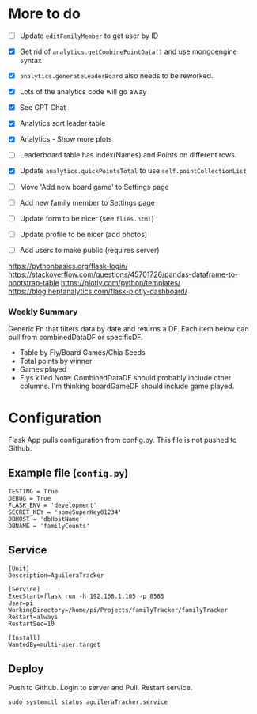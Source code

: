 # More to do

- [ ] Update `editFamilyMember` to get user by ID

- [x] Get rid of `analytics.getCombinePointData()` and use mongoengine syntax
 - [x] `analytics.generateLeaderBoard` also needs to be reworked. 
 - [x] Lots of the analytics code will go away
 - [x] See GPT Chat
 
- [x] Analytics sort leader table
- [x] Analytics - Show more plots
- [ ] Leaderboard table has index(Names) and Points on different rows.
- [x] Update `analytics.quickPointsTotal` to use `self.pointCollectionList`

- [ ] Move 'Add new board game' to Settings page
- [ ] Add new family member to Settings page

- [ ] Update form to be nicer (see `flies.html`)

- [ ] Update profile to be nicer (add photos)

- [ ] Add users to make public (requires server)


https://pythonbasics.org/flask-login/
https://stackoverflow.com/questions/45701726/pandas-dataframe-to-bootstrap-table
https://plotly.com/python/templates/
https://blog.heptanalytics.com/flask-plotly-dashboard/


### Weekly Summary
Generic Fn that filters data by date and returns a DF. Each item below can pull from combinedDataDF or specificDF. 
 - Table by Fly/Board Games/Chia Seeds
 - Total points by winner
 - Games played
 - Flys killed
Note: CombinedDataDF should probably include other columns. I'm thinking boardGameDF should include game played.


# Configuration
Flask App pulls configuration from config.py. This file is not pushed to Github.

## Example file (`config.py`)
```
TESTING = True
DEBUG = True
FLASK_ENV = 'development'
SECRET_KEY = 'someSuperKey01234'
DBHOST = 'dbHostName'
DBNAME = 'familyCounts'
```

## Service
```
[Unit]
Description=AguileraTracker

[Service]
ExecStart=flask run -h 192.168.1.105 -p 8585
User=pi
WorkingDirectory=/home/pi/Projects/familyTracker/familyTracker
Restart=always
RestartSec=10

[Install]
WantedBy=multi-user.target
```

## Deploy
Push to Github. Login to server and Pull. Restart service.
```
sudo systemctl status aguileraTracker.service
```

